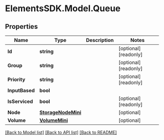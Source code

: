 # ElementsSDK.Model.Queue

## Properties

Name | Type | Description | Notes
------------ | ------------- | ------------- | -------------
**Id** | **string** |  | [optional] [readonly] 
**Group** | **string** |  | [optional] [readonly] 
**Priority** | **string** |  | [optional] [readonly] 
**InputBased** | **bool** |  | 
**IsServiced** | **bool** |  | [optional] [readonly] 
**Node** | [**StorageNodeMini**](StorageNodeMini.md) |  | [optional] 
**Volume** | [**VolumeMini**](VolumeMini.md) |  | [optional] 

[[Back to Model list]](../#documentation-for-models) [[Back to API list]](../#documentation-for-api-endpoints) [[Back to README]](../)


